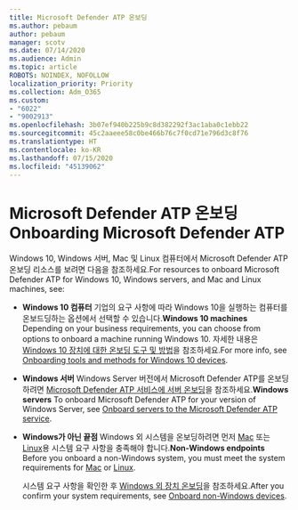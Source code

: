 ```yaml
---
title: Microsoft Defender ATP 온보딩
ms.author: pebaum
author: pebaum
manager: scotv
ms.date: 07/14/2020
ms.audience: Admin
ms.topic: article
ROBOTS: NOINDEX, NOFOLLOW
localization_priority: Priority
ms.collection: Adm_O365
ms.custom:
- "6022"
- "9002913"
ms.openlocfilehash: 3b07ef940b225b9c8d382292f3ac1aba0c1ebb22
ms.sourcegitcommit: 45c2aaeee58c0be466b76c7f0cd71e796d3c8f76
ms.translationtype: HT
ms.contentlocale: ko-KR
ms.lasthandoff: 07/15/2020
ms.locfileid: "45139062"
---
```

# <a name="onboarding-microsoft-defender-atp"></a><span data-ttu-id="3742e-102">Microsoft Defender ATP 온보딩</span><span class="sxs-lookup"><span data-stu-id="3742e-102">Onboarding Microsoft Defender ATP</span></span>

<span data-ttu-id="3742e-103">Windows 10, Windows 서버, Mac 및 Linux 컴퓨터에서 Microsoft Defender ATP 온보딩 리소스를 보려면 다음을 참조하세요.</span><span class="sxs-lookup"><span data-stu-id="3742e-103">For resources to onboard Microsoft Defender ATP for Windows 10, Windows servers, and Mac and Linux machines, see:</span></span> 

- <span data-ttu-id="3742e-104">**Windows 10 컴퓨터** 기업의 요구 사항에 따라 Windows 10을 실행하는 컴퓨터를 온보드딩하는 옵션에서 선택할 수 있습니다.</span><span class="sxs-lookup"><span data-stu-id="3742e-104">**Windows 10 machines** Depending on your business requirements, you can choose from options to onboard a machine running Windows 10.</span></span> <span data-ttu-id="3742e-105">자세한 내용은 [Windows 10 장치에 대한 온보딩 도구 및 방법](https://docs.microsoft.com/windows/security/threat-protection/microsoft-defender-atp/configure-endpoints)을 참조하세요.</span><span class="sxs-lookup"><span data-stu-id="3742e-105">For more info, see [Onboarding tools and methods for Windows 10 devices](https://docs.microsoft.com/windows/security/threat-protection/microsoft-defender-atp/configure-endpoints).</span></span> 

- <span data-ttu-id="3742e-106">**Windows 서버** Windows Server 버전에서 Microsoft Defender ATP를 온보딩하려면 [Microsoft Defender ATP 서비스에 서버 온보딩](https://docs.microsoft.com/windows/security/threat-protection/microsoft-defender-atp/configure-server-endpoints)을 참조하세요.</span><span class="sxs-lookup"><span data-stu-id="3742e-106">**Windows servers** To onboard Microsoft Defender ATP for your version of Windows Server, see [Onboard servers to the Microsoft Defender ATP service](https://docs.microsoft.com/windows/security/threat-protection/microsoft-defender-atp/configure-server-endpoints).</span></span>

- <span data-ttu-id="3742e-107">**Windows가 아닌 끝점** Windows 외 시스템을 온보딩하려면 먼저 [Mac](https://docs.microsoft.com/windows/security/threat-protection/microsoft-defender-atp/microsoft-defender-atp-mac#system-requirements) 또는 [Linux](https://docs.microsoft.com/windows/security/threat-protection/microsoft-defender-atp/microsoft-defender-atp-linux#system-requirements)용 시스템 요구 사항을 충족해야 합니다.</span><span class="sxs-lookup"><span data-stu-id="3742e-107">**Non-Windows endpoints**  Before you onboard a non-Windows system, you must meet the system requirements for [Mac](https://docs.microsoft.com/windows/security/threat-protection/microsoft-defender-atp/microsoft-defender-atp-mac#system-requirements) or [Linux](https://docs.microsoft.com/windows/security/threat-protection/microsoft-defender-atp/microsoft-defender-atp-linux#system-requirements).</span></span>

    <span data-ttu-id="3742e-108">시스템 요구 사항을 확인한 후 [Windows 외 장치 온보딩](https://docs.microsoft.com/windows/security/threat-protection/microsoft-defender-atp/configure-endpoints-non-windows#onboarding-non-windows-machines)을 참조하세요.</span><span class="sxs-lookup"><span data-stu-id="3742e-108">After you confirm your system requirements, see [Onboard non-Windows devices](https://docs.microsoft.com/windows/security/threat-protection/microsoft-defender-atp/configure-endpoints-non-windows#onboarding-non-windows-machines).</span></span>